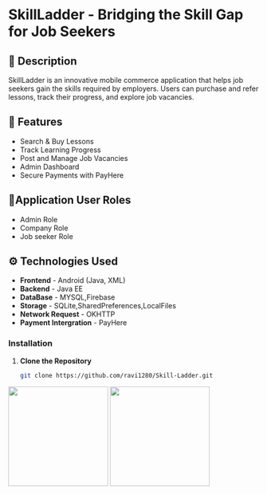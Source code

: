 
# SkillLadder - Bridging the Skill Gap for Job Seekers

## 📜 Description
SkillLadder is an innovative mobile commerce application that helps job seekers gain the skills required by employers. Users can purchase and refer lessons, track their progress, and explore job vacancies.

## 🚀 Features
-  Search & Buy Lessons
-  Track Learning Progress
-  Post and Manage Job Vacancies
-  Admin  Dashboard
-  Secure Payments with PayHere

## 👤Application User Roles
- Admin Role
- Company Role
- Job seeker Role
  
 ## ⚙️ Technologies Used
- **Frontend** - Android (Java, XML)
- **Backend** - Java EE
- **DataBase** - MYSQL,Firebase
- **Storage** - SQLite,SharedPreferences,LocalFiles
- **Network Request** - OKHTTP
- **Payment Intergration** - PayHere

  
### Installation

1. **Clone the Repository**

   ```bash
   git clone https://github.com/ravi1280/Skill-Ladder.git
<img src="https://github.com/user-attachments/assets/d46f73ff-0ae6-464b-af40-1018be1dfc16" width="200">
<img src="https://github.com/user-attachments/assets/6bd0bc7d-7a03-41c2-96ef-b9d730043d79" width="200">
